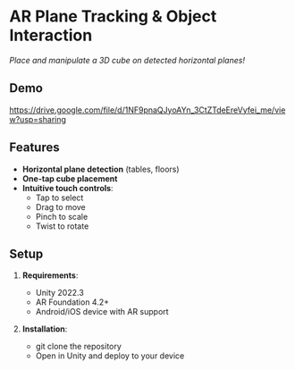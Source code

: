 # AR Plane Tracking & Object Interaction  
*Place and manipulate a 3D cube on detected horizontal planes!*  

## Demo  
https://drive.google.com/file/d/1NF9pnaQJyoAYn_3CtZTdeEreVyfei_me/view?usp=sharing  

## Features  
- **Horizontal plane detection** (tables, floors)  
- **One-tap cube placement**  
- **Intuitive touch controls**:  
  - Tap to select  
  - Drag to move  
  - Pinch to scale  
  - Twist to rotate   

## Setup  
1. **Requirements**:  
   - Unity 2022.3 
   - AR Foundation 4.2+  
   - Android/iOS device with AR support  

2. **Installation**:  
   
   - git clone the repository
   - Open in Unity and deploy to your device
